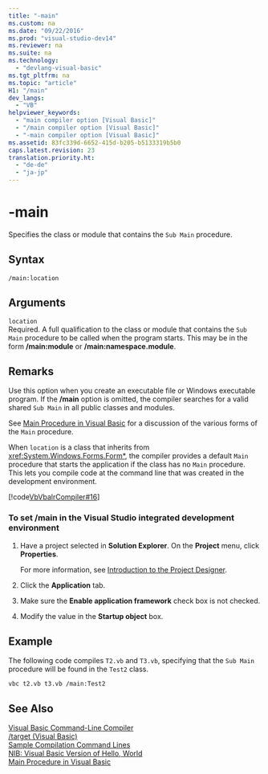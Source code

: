 ```yaml
---
title: "-main"
ms.custom: na
ms.date: "09/22/2016"
ms.prod: "visual-studio-dev14"
ms.reviewer: na
ms.suite: na
ms.technology: 
  - "devlang-visual-basic"
ms.tgt_pltfrm: na
ms.topic: "article"
H1: "/main"
dev_langs: 
  - "VB"
helpviewer_keywords: 
  - "main compiler option [Visual Basic]"
  - "/main compiler option [Visual Basic]"
  - "-main compiler option [Visual Basic]"
ms.assetid: 83fc339d-6652-415d-b205-b5133319b5b0
caps.latest.revision: 23
translation.priority.ht: 
  - "de-de"
  - "ja-jp"
---
```

# -main
Specifies the class or module that contains the `Sub Main` procedure.  
  
## Syntax  
  
```  
/main:location  
```  
  
## Arguments  
 `location`  
 Required. A full qualification to the class or module that contains the `Sub Main` procedure to be called when the program starts. This may be in the form **/main:module** or **/main:namespace.module**.  
  
## Remarks  
 Use this option when you create an executable file or Windows executable program. If the **/main** option is omitted, the compiler searches for a valid shared `Sub Main` in all public classes and modules.  
  
 See [Main Procedure in Visual Basic](../VS_csharp/main-procedure-in-visual-basic.md) for a discussion of the various forms of the `Main` procedure.  
  
 When `location` is a class that inherits from <xref:System.Windows.Forms.Form*>, the compiler provides a default `Main` procedure that starts the application if the class has no `Main` procedure. This lets you compile code at the command line that was created in the development environment.  
  
 [!code[VbVbalrCompiler#16](../VS_csharp/codesnippet/VisualBasic/-main_1.vb)]  
  
### To set /main in the Visual Studio integrated development environment  
  
1.  Have a project selected in **Solution Explorer**. On the **Project** menu, click **Properties**.  
  
     For more information, see [Introduction to the Project Designer](assetId:///898dd854-c98d-430c-ba1b-a913ce3c73d7).  
  
2.  Click the **Application** tab.  
  
3.  Make sure the **Enable application framework** check box is not checked.  
  
4.  Modify the value in the **Startup object** box.  
  
## Example  
 The following code compiles `T2.vb` and `T3.vb`, specifying that the `Sub Main` procedure will be found in the `Test2` class.  
  
```  
vbc t2.vb t3.vb /main:Test2  
```  
  
## See Also  
 [Visual Basic Command-Line Compiler](../VS_csharp/visual-basic-command-line-compiler.md)   
 [/target (Visual Basic)](../VS_csharp/-target--visual-basic-.md)   
 [Sample Compilation Command Lines](../VS_csharp/sample-compilation-command-lines--visual-basic-.md)   
 [NIB: Visual Basic Version of Hello, World](assetId:///9d030b60-e148-4366-a462-69532f02294c)   
 [Main Procedure in Visual Basic](../VS_csharp/main-procedure-in-visual-basic.md)